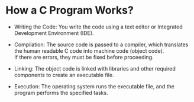 # How a C Program Works?

- Writing the Code: You write the code using a text editor or Integrated Development Environment (IDE).

- Compilation: The source code is passed to a compiler, which translates the human readable C code into machine code (object code).  
If there are errors, they must be fixed before proceeding.

- Linking: The object code is linked with libraries and other required components to create an executable file.

- Execution: The operating system runs the executable file, and the program performs the specified tasks.